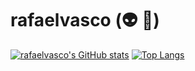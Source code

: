 # rafaelvasco (:alien: :metal:)

[![rafaelvasco's GitHub stats](https://github-readme-stats-git-masterrstaa-rickstaa.vercel.app/api?username=rafaelvasco&show_icons=true&theme=radical)](https://github.com/anuraghazra/github-readme-stats)
[![Top Langs](https://github-readme-stats-git-masterrstaa-rickstaa.vercel.app/api/top-langs/?username=rafaelvasco&show_icons=true&theme=radical)](https://github.com/anuraghazra/github-readme-stats)
